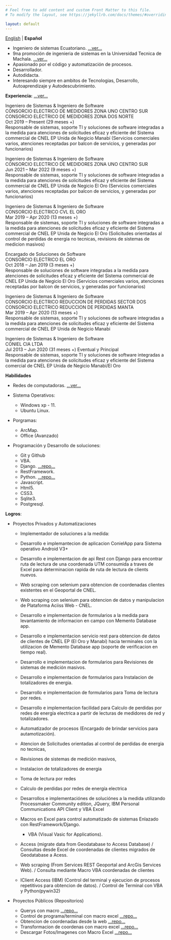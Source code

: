 ```yaml
---
# Feel free to add content and custom Front Matter to this file.
# To modify the layout, see https://jekyllrb.com/docs/themes/#overriding-theme-defaults

layout: default
---
```



  [English](/index "English version")  |  **Español**  



* Ingeniero de sistemas Ecuatoriano.  [...ver...](/res/titulo "Registro de Titulo de Ingeniero de sistemas")
* 9na promoción de ingenieria de sistemas en la Universidad Tecnica de Machala.  [...ver...](/res/registrotitulacion "Registro de Titulo de Ingeniero de sistemas")
* Apasionado por el código y automatización de procesos.
* Desarrollador.
* Autodidacta.
* Interesando siempre en ambitos de Tecnologias, Desarrollo, Autoaprendizaje y Autodescubrimiento.


**Experiencia:** [...ver...](/res/iess "Certificado de Seguridad Social")

  Ingeniero de Sistemas & Ingeniero de Software  
  CONSORCIO ELECTRICO DE MEDIDORES ZONA UNO CENTRO SUR  
  CONSORCIO ELECTRICO DE MEDIDORES ZONA DOS NORTE  
  Oct 2019 – Present (29 meses +)  
  Responsable de sistemas, soporte TI y soluciones de software integradas a la medida para atenciones de solicitudes eficaz y eficiente del Sistema commercial de CNEL EP Unida de Negicio Manabí (Servicios comerciales varios, atenciones receptadas por balcon de servicios, y generadas por funcionarios)

  Ingeniero de Sistemas & Ingeniero de Software  
  CONSORCIO ELECTRICO DE MEDIDORES ZONA UNO CENTRO SUR  
  Jun 2021 – Mar 2022 (9 meses +)  
  Responsable de sistemas, soporte TI y soluciones de software integradas a la medida para atenciones de solicitudes eficaz y eficiente del Sistema commercial de CNEL EP Unida de Negicio El Oro (Servicios comerciales varios, atenciones receptadas por balcon de servicios, y generadas por funcionarios)   

  Ingeniero de Sistemas & Ingeniero de Software  
  CONSORCIO ELECTRICO CVL EL ORO  
  Mar 2019 – Apr 2020 (13 meses +)  
  Responsable de sistemas, soporte TI y soluciones de software integradas a la medida para atenciones de solicitudes eficaz y eficiente del Sistema commercial de CNEL EP Unida de Negicio El Oro (Solicitudes orientadas al control de perdidas de energia no tecnicas, revisions de sistemas de medicion masivos)  

  Encargado de Soluciones de Software  
  CONSORCIO ELECTRICO EL ORO   
  Oct 2018 – Jan 2019 (3 meses +)  
  Responsable de soluciones de software integradas a la medida para atenciones de solicitudes eficaz y eficiente del Sistema commercial de CNEL EP Unida de Negicio El Oro (Servicios comerciales varios, atenciones receptadas por balcon de servicios, y generadas por funcionarios)    

  Ingeniero de Sistemas & Ingeniero de Software  
  CONSORCIO ELECTRICO REDUCCION DE PERDIDAS SECTOR DOS   
  CONSORCIO ELECTRICO REDUCCION DE PERDIDAS MANTA  
  Mar 2019 – Apr 2020 (13 meses +)  
  Responsable de sistemas, soporte TI y soluciones de software integradas a la medida para atenciones de solicitudes eficaz y eficiente del Sistema commercial de CNEL EP Unida de Negicio Manabi  

  Ingeniero de Sistemas & Ingeniero de Software  
  CONIEL CIA LTDA  
  Jul 2013 – Jun 2020 (31 meses +) Eventual y Principal  
  Responsable de sistemas, soporte TI y soluciones de software integradas a la medida para atenciones de solicitudes eficaz y eficiente del Sistema comercial de CNEL EP Unida de Negicio Manabi/El Oro  



**Habilidades**

 - Redes de computadoras.  [...ver...](/res/ccna1 "Certificado Cisco")
 
 - Sistema Operativos:
   - Windows xp - 11.
   - Ubuntu Linux.

 - Porgramas:
   - ArcMap.
   - Office (Avanzado)

 - Programación y Desarrollo de soluciones:
   - Git y Github
   - VBA.
   - Django.  [...repo...](https://github.com/JhonssonC/PracticasDjango "Practicas")
   - RestFramework.
   - Python.  [...repo...](https://github.com/JhonssonC/PythonUdemi2021_NotasEsp "Practicas")
   - Javascript.
   - Html5.
   - CSS3.
   - Sqlite3.
   - Postgresql.



  **Logros**:


   - Proyectos Privados y Automatizaciones

     - Implementador de soluciones a la medida:
      - Desarrollo e implemantecion de aplicacion ConielApp para Sistema operativo Android V3+ 
      - Desarrollo e implementacion de api Rest con Django para encontrar ruta de lectura de una coordenada UTM consumida a traves de Excel para determinacion rapida de ruta de lectura de clients nuevos.
      - Web scraping con selenium para obtencion de coordenadas clientes existentes en el Geoportal de CNEL.
      - Web scraping con selenium para obtencion de datos y manipulacion de Plataforma Aciiss Web - CNEL.
      - Desarrollo e implementacion de formularios a la medida para levantamiento de informacion en campo con Memento Database app. 
      - Desarrollo e implementacion servicio rest para obtencion de datos de clientes de CNEL EP (El Oro y Manabí) hacia terminales con la utilizacion de Memento Database app (soporte de verificacion en tiempo real).
      - Desarrollo e implementacion de formularios para Revisiones de sistemas de medición masivos. 
      - Desarrollo e implementacion de formularios para Instalacion de totalizadores de energia.
      - Desarrollo e implementacion de formularios para Toma de lectura por redes.
      - Desarrollo e implementacion facilidad para Calculo de perdidas por redes de energía electrica a partir de lecturas de medidores de red y totalizadores.


     - Automatizador de procesos (Encargado de brindar servicios para autamotización).

      - Atencion de Solicitudes orientadas al control de perdidas de energia no tecnicas, 
      - Revisiones de sistemas de medición masivos, 
      - Instalacion de totalizadores de energia
      - Toma de lectura por redes 
      - Calculo de perdidas por redes de energía electrica 
      - Desarrollos e implementaciónes de soluciónes a la medida utilizando Processmaker Community edition, JQuery, IBM Personal Communications API Client y VBA Excel

     - Macros en Excel para control automatizado de sistemas Enlazado con RestFramework/Django.
       - VBA (Visual Vasic for Applications).
     - Access (migrate data from Geodatabase to Access Database) / Consultas desde Excel de coordenadas de clientes migrados de Geodatabase a Acess.
     - Web scraping (From Services REST Geoportal and ArcGis Services Web). / Consulta mediante Macro VBA coordenadas de clientes
     - IClient Access (IBM) (Control del terminal y ejecucion de procesos repetitivos para obtencion de datos). / Control de Terminal con VBA y Python(pywin32)

   - Proyectos Públicos (Repositorios)

     - Querys con macro  [...repo...](https://github.com/JhonssonC/querywithODBCISeriesAccessVBA "Repositorio")
     - Control de programa/terminal con macro excel  [...repo...](https://github.com/JhonssonC/controlPCISeriesAfromExcel "Repositorio")
     - Obtencion de coordenadas desde la web  [...repo...](https://github.com/JhonssonC/coordsFromGeoportaltoExcel "Repositorio")
     - Transformacion de coordenas con macro excel  [...repo...](https://github.com/JhonssonC/transfCoordExcelUTMLtLn "Repositorio")
     - Descargar Fotos/Imagenes con Macro Excel  [...repo...](https://github.com/JhonssonC/downloadPhotosWithExcel "Repositorio")




   